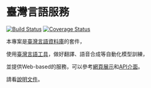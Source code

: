 # 臺灣言語服務

[![Build Status](https://travis-ci.org/sih4sing5hong5/tai5-uan5_gian5-gi2_hok8-bu7.svg)](https://travis-ci.org/sih4sing5hong5/tai5-uan5_gian5-gi2_hok8-bu7)
[![Coverage Status](https://coveralls.io/repos/sih4sing5hong5/tai5-uan5_gian5-gi2_hok8-bu7/badge.svg?branch=master&service=github)](https://coveralls.io/github/sih4sing5hong5/tai5-uan5_gian5-gi2_hok8-bu7?branch=master)

本專案是[臺灣言語資料庫](https://github.com/sih4sing5hong5/tai5-uan5_gian5-gi2_tsu1-liau7-khoo3)的套件，

使用[臺灣言語工具](https://github.com/sih4sing5hong5/tai5-uan5_gian5-gi2_kang1-ku7)，做好翻譯、語音合成等自動化模型訓練，

並提供Web-based的服務，可以參考[網頁展示](http://用.意傳.台灣/)和[API介面](https://app.apiary.io/tai5uan5gian5gi2hok8bu7/editor)。

請看[說明文件](http://sih4sing5hong5.github.io/tai5-uan5_gian5-gi2_hok8-bu7/)。